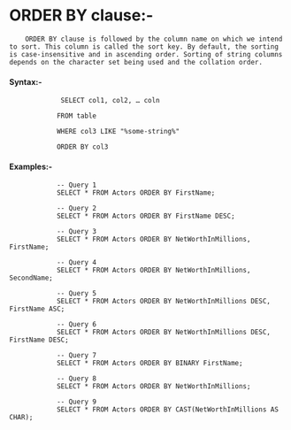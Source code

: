 # ORDER BY clause:- 
        ORDER BY clause is followed by the column name on which we intend to sort. This column is called the sort key. By default, the sorting is case-insensitive and in ascending order. Sorting of string columns depends on the character set being used and the collation order.

#### Syntax:-
                 SELECT col1, col2, … coln

                FROM table

                WHERE col3 LIKE "%some-string%"

                ORDER BY col3


#### Examples:-

                -- Query 1
                SELECT * FROM Actors ORDER BY FirstName;

                -- Query 2
                SELECT * FROM Actors ORDER BY FirstName DESC;

                -- Query 3
                SELECT * FROM Actors ORDER BY NetWorthInMillions, FirstName;

                -- Query 4
                SELECT * FROM Actors ORDER BY NetWorthInMillions, SecondName;

                -- Query 5
                SELECT * FROM Actors ORDER BY NetWorthInMillions DESC, FirstName ASC;

                -- Query 6
                SELECT * FROM Actors ORDER BY NetWorthInMillions DESC, FirstName DESC;

                -- Query 7
                SELECT * FROM Actors ORDER BY BINARY FirstName;

                -- Query 8
                SELECT * FROM Actors ORDER BY NetWorthInMillions;

                -- Query 9
                SELECT * FROM Actors ORDER BY CAST(NetWorthInMillions AS CHAR);
